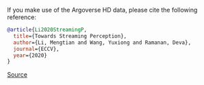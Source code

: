 If you make use of the Argoverse HD data, please cite the following reference:

``` bibtex 
@article{Li2020StreamingP,
  title={Towards Streaming Perception},
  author={Li, Mengtian and Wang, Yuxiong and Ramanan, Deva},
  journal={ECCV},
  year={2020}
}
```

[Source](https://mtli.github.io/streaming/)